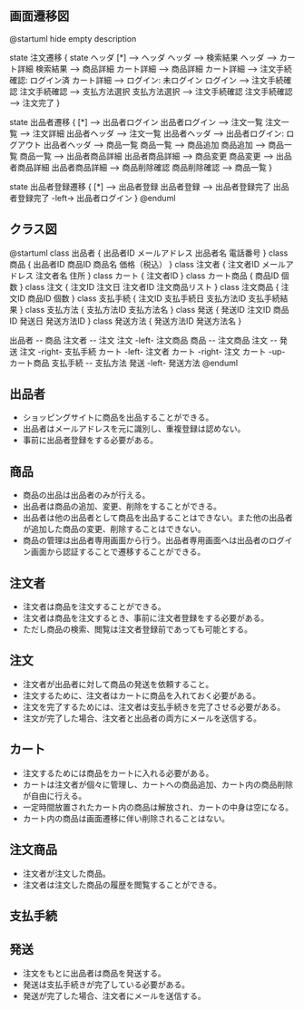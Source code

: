 ## 画面遷移図

@startuml
hide empty description

state 注文遷移 {
  state ヘッダ
  [*] --> ヘッダ
  ヘッダ --> 検索結果
  ヘッダ --> カート詳細
  検索結果 --> 商品詳細
  カート詳細 --> 商品詳細
  カート詳細 --> 注文手続確認: ログイン済
  カート詳細 --> ログイン: 未ログイン
  ログイン --> 注文手続確認
  注文手続確認 --> 支払方法選択
  支払方法選択 --> 注文手続確認
  注文手続確認 --> 注文完了
}

state 出品者遷移 {
  [*] --> 出品者ログイン
  出品者ログイン --> 注文一覧
  注文一覧 --> 注文詳細
  出品者ヘッダ --> 注文一覧
  出品者ヘッダ --> 出品者ログイン: ログアウト
  出品者ヘッダ --> 商品一覧
  商品一覧 --> 商品追加
  商品追加 --> 商品一覧
  商品一覧 --> 出品者商品詳細
  出品者商品詳細 --> 商品変更
  商品変更 --> 出品者商品詳細
  出品者商品詳細 --> 商品削除確認
  商品削除確認 --> 商品一覧
}

state 出品者登録遷移 {
  [*] --> 出品者登録
  出品者登録 --> 出品者登録完了
  出品者登録完了 -left-> 出品者ログイン
}
@enduml

## クラス図

@startuml
class 出品者 {
  出品者ID
  メールアドレス
  出品者名
  電話番号
}
class 商品 {
  出品者ID
  商品ID
  商品名
  価格（税込）
}
class 注文者 {
  注文者ID
  メールアドレス
  注文者名
  住所
}
class カート {
  注文者ID
}
class カート商品 {
  商品ID
  個数
}
class 注文 {
  注文ID
  注文日
  注文者ID
  注文商品リスト
}
class 注文商品 {
  注文ID
  商品ID
  個数
}
class 支払手続 {
  注文ID
  支払手続日
  支払方法ID
  支払手続結果
}
class 支払方法 {
  支払方法ID
  支払方法名
}
class 発送 {
  発送ID
  注文ID
  商品ID
  発送日
  発送方法ID
}
class 発送方法 {
  発送方法ID
  発送方法名
}

出品者  --  商品
注文者 -- 注文
注文 -left- 注文商品
商品 -- 注文商品
注文 -- 発送
注文 -right- 支払手続
カート -left- 注文者
カート -right- 注文
カート -up- カート商品
支払手続 -- 支払方法
発送 -left- 発送方法
@enduml

## 出品者

+ ショッピングサイトに商品を出品することができる。
+ 出品者はメールアドレスを元に識別し、重複登録は認めない。
+ 事前に出品者登録をする必要がある。

## 商品

+ 商品の出品は出品者のみが行える。
+ 出品者は商品の追加、変更、削除をすることができる。
+ 出品者は他の出品者として商品を出品することはできない。また他の出品者が追加した商品の変更、削除することはできない。
+ 商品の管理は出品者専用画面から行う。出品者専用画面へは出品者のログイン画面から認証することで遷移することができる。

## 注文者

+ 注文者は商品を注文することができる。
+ 注文者は商品を注文するとき、事前に注文者登録をする必要がある。
+ ただし商品の検索、閲覧は注文者登録前であっても可能とする。

## 注文

+ 注文者が出品者に対して商品の発送を依頼すること。
+ 注文するために、注文者はカートに商品を入れておく必要がある。
+ 注文を完了するためには、注文者は支払手続きを完了させる必要がある。
+ 注文が完了した場合、注文者と出品者の両方にメールを送信する。

## カート

+ 注文するためには商品をカートに入れる必要がある。
+ カートは注文者が個々に管理し、カートへの商品追加、カート内の商品削除が自由に行える。
+ 一定時間放置されたカート内の商品は解放され、カートの中身は空になる。
+ カート内の商品は画面遷移に伴い削除されることはない。

## 注文商品

+ 注文者が注文した商品。
+ 注文者は注文した商品の履歴を閲覧することができる。

## 支払手続

## 発送

+ 注文をもとに出品者は商品を発送する。
+ 発送は支払手続きが完了している必要がある。
+ 発送が完了した場合、注文者にメールを送信する。
